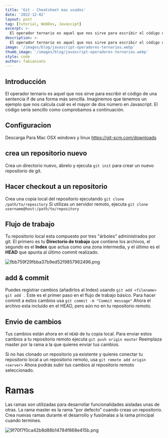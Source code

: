 ```yaml
---
title: 'Git - Cheatsheet mas usados' 
date: '2022-12-02'
layout: post
tag: [tutorial, WebDev, Javascipt]
excerpt: >-
  El operador ternario es aquel que nos sirve para escribir el código de una sentencia if de una forma más sencilla. Veremos como hacerlo
description: >-
  El operador ternario es aquel que nos sirve para escribir el código de una sentencia if de una forma más sencilla. Veremos como hacerlo
image: '/images/blog/javascript-operadores-ternarios.webp'
thumb_image: '/images/blog/javascript-operadores-ternarios.webp'
style: code
author: fabiansato
---
```


## Introducción
El operador ternario es aquel que nos sirve para escribir el código de una sentencia if de una forma más sencilla. Imaginemos que tenemos un ejemplo que nos calcula cuál es el mayor de dos número en Javascript. El código sería sencillo como comprobamos a continuación.



## Configuracion
Descarga Para Mac OSX  windows y linux
https://git-scm.com/downloads

## crea un repositorio nuevo
Crea un directorio nuevo, ábrelo y ejecuta
`git init`
para crear un nuevo repositorio de git.

## Hacer checkout a un repositorio
Crea una copia local del repositorio ejecutando
`git clone /path/to/repository`
Si utilizas un servidor remoto, ejecuta
`git clone username@host:/path/to/repository`

## Flujo de trabajo

Tu repositorio local esta compuesto por tres "árboles" administrados por git.
El primero es tu **Directorio de trabajo** que contiene los archivos,
el segundo es el **Index** que actua como una zona intermedia, 
y el último es el **HEAD** que apunta al último commit realizado.

![fbb759f29fbba37b9ed52f9857962496.png](:/3ca795ef8653465f88f481b90306e5d1)

## add & commit
Puedes registrar cambios (añadirlos al Index) usando
`git add <filename>`
`git add .`
Este es el primer paso en el flujo de trabajo básico. Para hacer commit a estos cambios usa
`git commit -m "Commit message"`
Ahora el archivo esta incluído en el HEAD, pero aún no en tu repositorio remoto.

## Envio de cambios
Tus cambios están ahora en el `HEAD` de tu copia local. Para enviar estos cambios a tu repositorio remoto ejecuta
`git push origin master`
Reemplaza master por la rama a la que quieres enviar tus cambios.

Si no has clonado un repositorio ya existente y quieres conectar tu repositorio local a un repositorio remoto, usa
`git remote add origin <server>`
Ahora podrás subir tus cambios al repositorio remoto seleccionado.

# Ramas
Las ramas son utilizadas para desarrollar funcionalidades aisladas unas de otras. La rama master es la rama "por defecto" cuando creas un repositorio. Crea nuevas ramas durante el desarrollo y fusiónalas a la rama principal cuando termines.

![9f70f7f0ca42b8d88b14784f868e415b.png](:/2a2d9c52b9ed4c87a564d1476e186fbb)